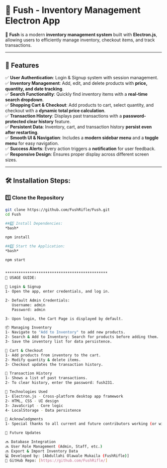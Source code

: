 # 📜 Fush - Inventory Management Electron App  

🚀 **Fush** is a modern **inventory management system** built with **Electron.js**, allowing users to efficiently manage inventory, checkout items, and track transactions.  

---

## 📌 Features  

✅ **User Authentication**: Login & Signup system with session management.  
✅ **Inventory Management**: Add, edit, and delete products with **price, quantity, and date tracking**.  
✅ **Search Functionality**: Quickly find inventory items with a **real-time search dropdown**.  
✅ **Shopping Cart & Checkout**: Add products to cart, select quantity, and checkout with a **dynamic total    price calculation**.  
✅ **Transaction History**: Displays past transactions with a **password-protected clear history** feature.  
✅ **Persistent Data**: Inventory, cart, and transaction history **persist even after restarting**.  
✅ **Smooth UI & Navigation**: Includes a **modern sidebar menu** and a **toggle menu** for easy navigation.  
✅ **Success Alerts**: Every action triggers a **notification** for user feedback.  
✅ **Responsive Design**: Ensures proper display across different screen sizes.  

---

## 🛠 Installation Steps:

### 1️⃣ Clone the Repository  
```bash
git clone https://github.com/FushRifle/Fush.git
cd Fush

##2️⃣ Install Dependencies:
*bash*

npm install

##3️⃣ Start the Application:
*bash*

npm start


**********************************************
📖 USAGE GUIDE:

🔑 Login & Signup
1- Open the app, enter credentials, and log in.

2- Default Admin Credentials:
   Username: admin
   Password: admin

3- Upon login, the Cart Page is displayed by default.

📦 Managing Inventory
1- Navigate to "Add to Inventory" to add new products.
2- Search & Add to Inventory: Search for products before adding them.
3- Save the inventory list for data persistence.

🛒 Cart & Checkout
1- Add products from inventory to the cart.
2- Modify quantity & delete items.
3- Checkout updates the transaction history.

📜 Transaction History
1- Shows a list of past transactions.
2- To clear history, enter the password: fush231.

🔧 Technologies Used
1- Electron.js - Cross-platform desktop app framework
2- HTML, CSS - UI design
3- JavaScript - Core logic
4- LocalStorage - Data persistence

📢 Acknowledgments
1- Special thanks to all current and future contributors working (or will be willing) on making Fush a better inventory management tool. 🚀

📌 Future Updates

🔜 Database Integration
🔜 User Role Management (Admin, Staff, etc.)
🔜 Export & Import Inventory Data
💻 Developed by: [Abdullahi Olawale Mukaila (FushRifle)]
🔗 GitHub Repo: [https://github.com/FushRifle/]
